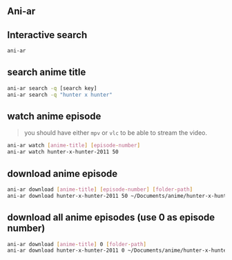 ## Ani-ar

## Interactive search

```bash
ani-ar
```

## search anime title

```bash
ani-ar search -q [search key]
ani-ar search -q "hunter x hunter"
```

## watch anime episode

> you should have either `mpv` or `vlc` to be able to stream the video.

```bash
ani-ar watch [anime-title] [episode-number]
ani-ar watch hunter-x-hunter-2011 50
```


## download anime episode

```bash
ani-ar download [anime-title] [episode-number] [folder-path]
ani-ar download hunter-x-hunter-2011 50 ~/Documents/anime/hunter-x-hunter/
```

## download all anime episodes (use 0 as episode number)

```bash
ani-ar download [anime-title] 0 [folder-path]
ani-ar download hunter-x-hunter-2011 0 ~/Documents/anime/hunter-x-hunter/
```


